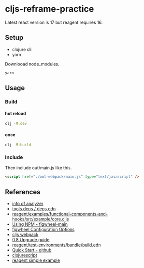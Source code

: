 # cljs-reframe-practice

Latest react version is 17 but reagent requires 16.

## Setup

- clojure cli
- yarn

Downlooad node_modules.
```bash
yarn
```

## Usage

### Build

#### hot reload
```bash
clj -M:dev
```

#### once
```bash
clj -M:build
```

### Include
Then include out/main.js like this.
```html
<script href="./out-webpack/main.js" type="text/javascript" />
```

## References

- [info of analyzer](https://clojurians-log.clojureverse.org/shadow-cljs/2022-07-01/1656685747.417849)
- [tools.deps / deps.edn](https://shadow-cljs.github.io/docs/UsersGuide.html#deps-edn)
- [reagent/examples/functional-components-and-hooks/src/example/core.cljs](https://github.com/reagent-project/reagent/blob/c214466bbcf099eafdfe28ff7cb91f99670a8433/examples/functional-components-and-hooks/src/example/core.cljs)
- [Using NPM - figwheel-main](https://figwheel.org/docs/npm.html)
- [figwheel Configuration Options](https://figwheel.org/config-options.html)
- [cljs webpack](https://clojurescript.org/guides/webpack)
- [0.8 Upgrade guide](https://cljdoc.org/d/reagent/reagent/1.1.0/doc/other/0-8-upgrade-guide)
- [reagent/test-environments/bundle/build.edn](https://github.com/reagent-project/reagent/blob/master/test-environments/bundle/build.edn)
- [Quick Start - github](https://github.com/clojure/clojurescript-site/blob/53de8b8af3f6b3567e1f40838bd56e8cde022edd/content/guides/quick-start.adoc)
- [clojurescript](https://github.com/clojure/clojurescript)
- [reagent simple example](https://github.com/reagent-project/reagent/blob/master/examples/simple/src/simpleexample/core.cljs)
